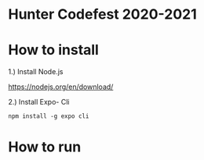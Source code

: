 # Hunter Codefest 2020-2021



# How to install


1.) Install Node.js 

https://nodejs.org/en/download/

2.) Install Expo- Cli 
```
npm install -g expo cli 
```


# How to run
